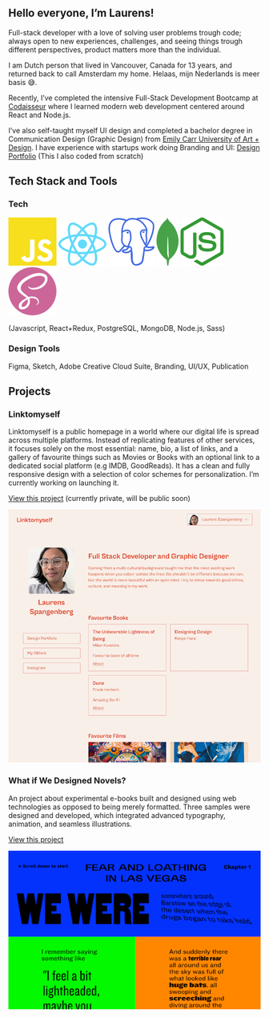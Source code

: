## Hello everyone, I’m Laurens!

Full-stack developer with a love of solving user problems trough code; always open to new experiences, challenges, and seeing things trough different perspectives, product matters more than the individual.

I am Dutch person that lived in Vancouver, Canada for 13 years, and returned back to call Amsterdam my home. Helaas, mijn Nederlands is meer basis 😅.

Recently, I’ve completed the intensive Full-Stack Development Bootcamp at [Codaisseur](https://codaisseur.com/) where I learned modern web development centered around React and Node.js.

I’ve also self-taught myself UI design and completed a bachelor degree in Communication Design (Graphic Design) from [Emily Carr University of Art + Design](https://ecuad.ca/). I have experience with startups work doing Branding and UI: [Design Portfolio](https://laurensdesign.design) (This I also coded from scratch)  

## Tech Stack and Tools

### Tech
![](https://raw.githubusercontent.com/designdegenerate/designdegenerate/main/icons/javascript.svg)
![](https://raw.githubusercontent.com/designdegenerate/designdegenerate/main/icons/react.svg)
![](https://raw.githubusercontent.com/designdegenerate/designdegenerate/main/icons/postgresql.svg)
![](https://raw.githubusercontent.com/designdegenerate/designdegenerate/main/icons/mongodb.svg)
![](https://raw.githubusercontent.com/designdegenerate/designdegenerate/main/icons/nodedotjs.svg)
![](https://raw.githubusercontent.com/designdegenerate/designdegenerate/main/icons/sass.svg)


(Javascript, React+Redux, PostgreSQL, MongoDB, Node.js, Sass)

### Design Tools
Figma, Sketch, Adobe Creative Cloud Suite, Branding, UI/UX, Publication

## Projects

### Linktomyself
Linktomyself is a public homepage in a world where our digital life is spread across multiple platforms. Instead of replicating features of other services, it focuses solely on the most essential: name, bio, a list of links, and a gallery of favourite things such as Movies or Books with an optional link to a dedicated social platform (e.g IMDB, GoodReads). It has a clean and fully responsive design with a selection of color schemes for personalization. I’m currently working on launching it.  

[View this project](https://github.com/designdegenerate/linktomyself-frontend) (currently private, will be public soon)

![](https://raw.githubusercontent.com/designdegenerate/designdegenerate/main/screenshots/linktomyself.png)

### What if We Designed Novels?
An project about experimental e-books built and designed using web technologies as opposed to being merely formatted. Three samples were designed and developed, which integrated advanced typography, animation, and seamless illustrations.  

[View this project](https://laurensdesign.design/work/webnovels)

![](https://raw.githubusercontent.com/designdegenerate/designdegenerate/main/screenshots/webnovels.png)
